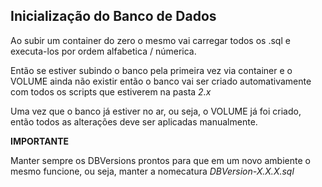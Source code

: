 
## Inicialização do Banco de Dados

Ao subir um container do zero o mesmo vai carregar todos os .sql e executa-los por ordem alfabetica / númerica.

Então se estiver subindo o banco pela primeira vez via container e o VOLUME ainda não existir então o banco vai ser criado automativamente com todos os scripts que estiverem
na pasta _2.x_

Uma vez que o banco já estiver no ar, ou seja, o VOLUME já foi criado, então todos as alterações deve ser aplicadas manualmente.

**IMPORTANTE**

Manter sempre os DBVersions prontos para que em um novo ambiente o mesmo funcione, ou seja, manter a nomecatura _DBVersion-X.X.X.sql_



